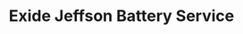 ---
title: "Exide Jeffson Battery Service"
url: /mumbai/exide-jeffson-battery-service/
shop: car parts
---